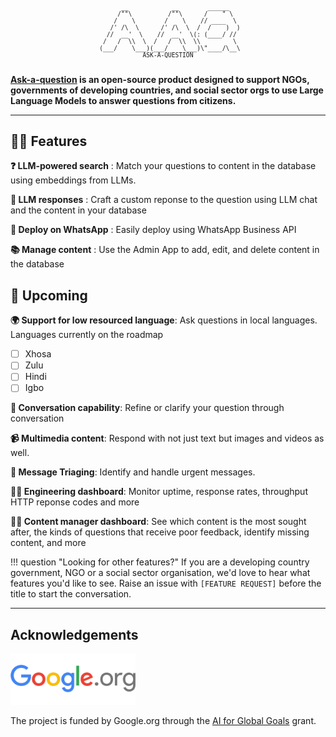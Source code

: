
<pre align="center" style="text-align:center; font-size: 1vw; background:none;">
    __            __        ______
    /""\          /""\      /    " \
    /    \        /    \    // ____  \
    /' /\  \      /' /\  \  /  /    )  )
  //  __'  \    //  __'  \(: (____/ //
 /   /  \\  \  /   /  \\  \\         \
 (___/    \___)(___/    \___)\"____/\__\
ASK-A-QUESTION

</pre>

**[Ask-a-question](https://idinsight.github.io/aaq-core/) is an open-source product designed to support NGOs,
governments of developing countries, and social sector orgs to use Large Language Models to answer questions from
citizens.**

---

## :woman_cartwheeling: Features

**:question: LLM-powered search** : Match your questions to content in the database using embeddings from LLMs.

**:robot: LLM responses** : Craft a custom reponse to the question using LLM chat and the content in your database

**:speech_balloon: Deploy on WhatsApp** : Easily deploy using WhatsApp Business API

**:books: Manage content** : Use the Admin App to add, edit, and delete content in the database

## :construction: Upcoming

**:earth_africa: Support for low resourced language**: Ask questions in local languages. Languages currently on the roadmap

- [ ] Xhosa
- [ ] Zulu
- [ ] Hindi
- [ ] Igbo

**:speech_balloon: Conversation capability**: Refine or clarify your question through conversation

**:video_camera: Multimedia content**: Respond with not just text but images and videos as well.

**:rotating_light: Message Triaging**: Identify and handle urgent messages.

**:woman_technologist: Engineering dashboard**: Monitor uptime, response rates, throughput HTTP reponse codes and more

**:woman_office_worker: Content manager dashboard**: See which content is the most sought after, the kinds of questions that receive poor feedback, identify missing content, and more

!!! question "Looking for other features?"
    If you are a developing country government, NGO or a social sector organisation, we'd love to hear what features you'd
    like to see. Raise an issue with `[FEATURE REQUEST]` before the title to start the conversation.

---

## Acknowledgements

<img src="./images/google_org.png" alt="google_dot_org" width=200/>

The project is funded by Google.org through the
[AI for Global Goals](https://globalgoals.withgoogle.com/globalgoals/) grant.
